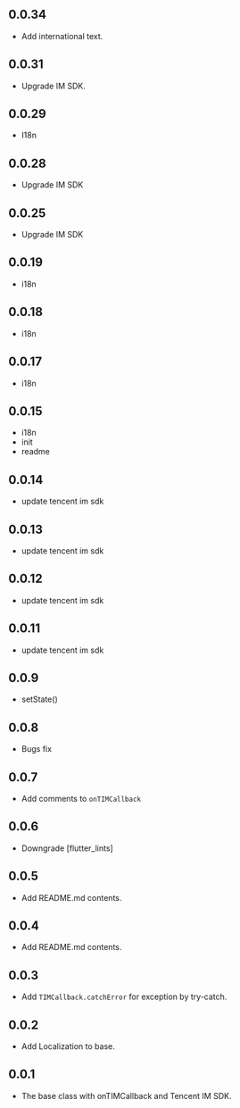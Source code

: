 ## 0.0.34

* Add international text.

## 0.0.31

* Upgrade IM SDK.

## 0.0.29

* I18n

## 0.0.28

* Upgrade IM SDK

## 0.0.25

* Upgrade IM SDK

## 0.0.19

* i18n

## 0.0.18

* i18n

## 0.0.17

* i18n

## 0.0.15

* i18n
* init
* readme

## 0.0.14

* update tencent im sdk

## 0.0.13

* update tencent im sdk

## 0.0.12

* update tencent im sdk

## 0.0.11

* update tencent im sdk

## 0.0.9

* setState()

## 0.0.8

* Bugs fix

## 0.0.7

* Add comments to `onTIMCallback`

## 0.0.6

* Downgrade [flutter_lints]

## 0.0.5

* Add README.md contents.

## 0.0.4

* Add README.md contents.

## 0.0.3

* Add `TIMCallback.catchError` for exception by try-catch.

## 0.0.2

* Add Localization to base.

## 0.0.1

* The base class with onTIMCallback and Tencent IM SDK.
